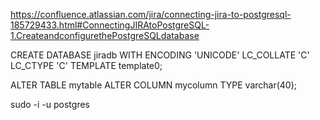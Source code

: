 https://confluence.atlassian.com/jira/connecting-jira-to-postgresql-185729433.html#ConnectingJIRAtoPostgreSQL-1.CreateandconfigurethePostgreSQLdatabase

CREATE DATABASE jiradb WITH ENCODING 'UNICODE' LC_COLLATE 'C' LC_CTYPE 'C' TEMPLATE template0;

ALTER TABLE mytable ALTER COLUMN mycolumn TYPE varchar(40);

sudo -i -u postgres
